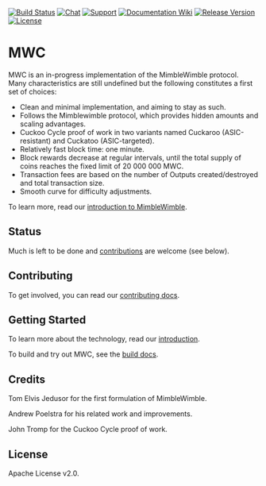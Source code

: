 [![Build Status](https://dev.azure.com/mwc-project/MWC%20Project/_apis/build/status/mwcproject.mwc-node?branchName=master)](https://dev.azure.com/mwc-project/MWC%20Project/_build/latest?definitionId=2&branchName=master)
[![Chat](https://img.shields.io/discord/539232227360243712)](https://discord.gg/n5dZaty)
[![Support](https://img.shields.io/badge/support-on%20Discord-brightgreen.svg)](https://discord.gg/n5dZaty)
[![Documentation Wiki](https://img.shields.io/badge/doc-wiki-blue.svg)](https://github.com/mimblewimble/docs/wiki)
[![Release Version](https://img.shields.io/github/v/release/mwcproject/mwc-node.svg)](https://github.com/mwcproject/mwc-node/releases)
[![License](https://img.shields.io/github/license/mwcproject/mwc-node.svg)](https://github.com/mwcproject/mwc-node/blob/master/LICENSE)

# MWC

MWC is an in-progress implementation of the MimbleWimble protocol. Many characteristics are still undefined but the following constitutes a first set of choices:

  * Clean and minimal implementation, and aiming to stay as such.
  * Follows the Mimblewimble protocol, which provides hidden amounts and scaling advantages.
  * Cuckoo Cycle proof of work in two variants named Cuckaroo (ASIC-resistant) and Cuckatoo (ASIC-targeted).
  * Relatively fast block time: one minute.
  * Block rewards decrease at regular intervals, until the total supply of coins reaches the fixed limit of 20 000 000 MWC.
  * Transaction fees are based on the number of Outputs created/destroyed and total transaction size.
  * Smooth curve for difficulty adjustments.

To learn more, read our [introduction to MimbleWimble](doc/intro.md).

## Status

Much is left to be done and [contributions](CONTRIBUTING.md) are welcome (see below).

## Contributing

To get involved, you can read our [contributing docs](CONTRIBUTING.md).

## Getting Started

To learn more about the technology, read our [introduction](doc/intro.md).


To build and try out MWC, see the [build docs](doc/build.md).

## Credits

Tom Elvis Jedusor for the first formulation of MimbleWimble.

Andrew Poelstra for his related work and improvements.

John Tromp for the Cuckoo Cycle proof of work.

## License

Apache License v2.0.

